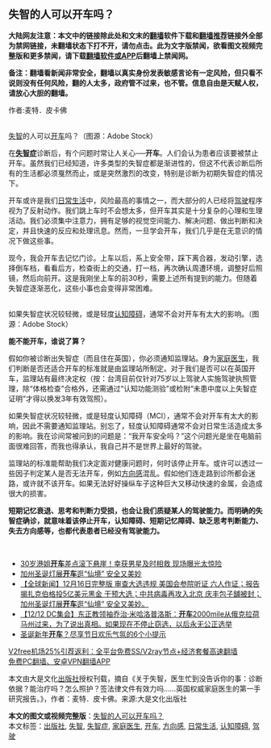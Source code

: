  <h2>失智的人可以开车吗？</h2> <p class="notice"><b>大陆网友注意：本文中的链接除此处和文末的<a href="https://github.com/bannedbook/fanqiang" >翻墙</a>软件下载和<a href="https://github.com/killgcd/justmysocks/blob/master/README.md">翻墙推荐</a>链接外全部为禁网链接，未翻墙状态下打不开，请勿点击。此为文字版禁闻，欲看图文视频完整版和更多禁闻，请下载<a href="https://github.com/bannedbook/fanqiang">翻墙软件或APP</a>后翻墙上禁闻网。</p><p>备注：翻墙看新闻非常安全，翻墙以真实身份发表敏感言论有一定风险，但只看不说则没有任何风险，翻的人太多，政府管不过来，也不管。信息自由是天赋人权，请放心大胆的翻墙。</b></p>  <div class="entry"> <p>作者:麦特．皮卡佛</p> <p><br /> <a href="https://www.bannedbook.org/bnews/tag/%E5%A4%B1%E6%99%BA/" class="st_tag internal_tag" rel="tag" title="标签 失智 下的日志">失智</a>的人可以<a href="https://www.bannedbook.org/bnews/tag/%E5%BC%80%E8%BD%A6/" class="st_tag internal_tag" rel="tag" title="标签 开车 下的日志">开车</a>吗？（图源：Adobe Stock） </p> <p>在<strong><a href="https://www.bannedbook.org/bnews/tag/%e5%a4%b1%e6%99%ba%e7%97%87/" class="st_tag internal_tag" rel="tag" title="标签 失智症 下的日志">失智症</a></strong>诊断后，有个问题时常让人关心──<strong>开车</strong>。人们会认为患者应该要被禁止开车。虽然我们已经知道，许多类型的失智症都是渐进性的，但这不代表诊断后所有的生活都必须戛然而止，或是突然激烈的改变，特别是诊断为初期失智症的情况下。 </p> <p>开车或许是我们<a href="https://www.bannedbook.org/bnews/tag/%e6%97%a5%e5%b8%b8%e7%94%9f%e6%b4%bb/" class="st_tag internal_tag" rel="tag" title="标签 日常生活 下的日志">日常生活</a>中，风险最高的事情之一，而大部分的人已经将<a href="https://www.bannedbook.org/bnews/tag/%E9%A9%BE%E9%A9%B6/" class="st_tag internal_tag" rel="tag" title="标签 驾驶 下的日志">驾驶</a>程序视为了反射动作。我们跳上车时不会想太多，但开车其实是十分复杂的心理和生理活动。我们必须集中注意力，拥有足够的视觉空间能力、解决问题、做出判断和决定，并且快速的反应和处理讯息。然而，一旦学会开车，我们几乎是在无意识的情况下做这些事。 </p>  <p>现今，我会开车去记忆门诊。上车以后，系上安全带，踩下离合器，发动引擎，选择倒车档，看看后方，检查街上的交通，打一档，再次确认周遭环境，调整好后照镜，然后向前开。这是我刚坐上车的前30秒，需要上述所有提到的能力。但随着失智症逐渐恶化，这些小事也会变得非常困难。 </p> <p><br /> 如果失智症状况较轻微，或是轻度<a href="https://www.bannedbook.org/bnews/tag/%E8%AE%A4%E7%9F%A5%E9%9A%9C%E7%A2%8D/" class="st_tag internal_tag" rel="tag" title="标签 认知障碍 下的日志">认知障碍</a>，通常不会对开车有太大的影响。（图源：Adobe Stock） </p> <p><strong>能不能开车，谁说了算？</strong> </p> <p>假如你被诊断出失智症（而且住在英国），你必须通知监理站。身为<a href="https://www.bannedbook.org/bnews/tag/%E5%AE%B6%E5%BA%AD%E5%8C%BB%E7%94%9F/" class="st_tag internal_tag" rel="tag" title="标签 家庭医生 下的日志">家庭医生</a>，我们判断是否还适合开车的标准就是由监理站所制定。对于我们是否可以在英国开车，监理站有最终决定权（按：台湾目前仅针对75岁以上驾驶人实施驾驶执照管理，除“体格检查”合格外，还需通过“认知功能测验”或检附“未患中度以上失智症证明”才得以换发3年有效驾照）。 </p>  <p>如果失智症状况较轻微，或是轻度认知障碍（MCI），通常不会对开车有太大的影响，因此不需要通知监理站。别忘了，轻度认知障碍通常不会对日常生活造成太多的影响。我在诊间常被问到的问题是：“我开车安全吗？”这个问题光是坐在电脑前面很难回答，而我也得承认，我自己并不是世界上最好的驾驶。 </p> <p>监理站的标准能帮助我们决定面对健康问题时，何时该停止开车。或许可以透过一些因子判定某人是否无法开车，例如<a href="https://www.bannedbook.org/bnews/tag/%E6%96%B9%E5%90%91%E6%84%9F/" class="st_tag internal_tag" rel="tag" title="标签 方向感 下的日志">方向感</a>混乱。假如他们连走路到诊所都会迷路，或许就不该开车。如果无法好好操纵车子这种巨大又移动快速的金属，会造成很大的损害。 </p> <p><strong>短期记忆衰退、思考和判断力受损，也会让我们质疑某人的驾驶能力。而明确的失智症确诊，就意味着该停止开车，认知障碍、短期记忆障碍、缺乏思考判断能力、失去方向感等，也都代表患者已经没有驾驶能力。</strong> </p> <p>&nbsp; </p>  <ul class='op-related-articles' title='相关阅读'> <li><a href='https://www.bannedbook.org/bnews/yule/20201221/1451803.html' target='_blank'>30岁港姐<b>开车</b>差点滚下悬崖！幸获男星及时相救 现场曝光太惊险</a></li> <li><a href='https://www.bannedbook.org/bnews/taiwannews/20201218/1449935.html' target='_blank'>加州圣诞灯展<b>开车</b>逛“仙境” 安全又美妙</a></li> <li><a href='https://www.bannedbook.org/bnews/bannedvideo/20201217/1449877.html' target='_blank'>【全球新闻】12月16日完整版 审查大选违规 美国会参院听证 六人作证；报告揭扎克伯格投5亿美元黑金 干预大选；中共病毒再攻入北京 庆丰包子舖被封；加州圣诞灯展<b>开车</b>逛“仙境” 安全又美妙。</a></li> <li><a href='https://www.bannedbook.org/bnews/bannedvideo/20201217/1449692.html' target='_blank'>【12/12 DC集会】东正教领袖乔治·米哈洛普洛斯：<b>开车</b>2000mile从俄克拉荷马州过来，为了说出真相。如果现在不停止窃选，以后永无公正选举</a></li> <li><a href='https://www.bannedbook.org/bnews/comments/20201216/1448453.html' target='_blank'>圣诞新年<b>开车</b>？尽享节日欢乐气氛的6个小提示</a></li> </ul> <p class="texttj"> <a href="https://github.com/bannedbook/fanqiang/wiki/V2ray%E6%9C%BA%E5%9C%BA" target="_blank">V2free机场25%引荐返利：全平台免费SS/V2ray节点+经济套餐高速翻墙</a><br/> <a href="https://github.com/bannedbook/fanqiang/wiki/%E7%A6%81%E9%97%BB%E7%BD%91%E5%AE%89%E5%8D%93%E7%BF%BB%E5%A2%99%E6%96%B0%E9%97%BBAPP" target="_blank">免费PC翻墙、安卓VPN翻墙APP</a></p><p>本文由大是文化<a href="https://www.bannedbook.org/bnews/tag/%E5%87%BA%E7%89%88%E7%A4%BE/" class="st_tag internal_tag" rel="tag" title="标签 出版社 下的日志">出版社</a>授权刊载，摘自《关于失智，医生忙到没告诉你的事：诊断依据？能治疗吗？怎么照护？签法律文件有效力吗&hellip;&hellip;英国权威家庭医生的第一手研究报告。》，作者：麦特．皮卡佛。来源:大是文化出版社</p><a name='sharetosocial'></a>       <div><b>本文的图文或视频完整版</b>：<a href='https://www.bannedbook.org/bnews/comments/20201229/1457251.html'>失智的人可以开车吗？</a></div>  </div><!--END ENTRY--> <div class="postfooter"> <div>本文标签：<a href="https://www.bannedbook.org/bnews/tag/%E5%87%BA%E7%89%88%E7%A4%BE/" rel="tag">出版社</a>, <a href="https://www.bannedbook.org/bnews/tag/%E5%A4%B1%E6%99%BA/" rel="tag">失智</a>, <a href="https://www.bannedbook.org/bnews/tag/%e5%a4%b1%e6%99%ba%e7%97%87/" rel="tag">失智症</a>, <a href="https://www.bannedbook.org/bnews/tag/%E5%AE%B6%E5%BA%AD%E5%8C%BB%E7%94%9F/" rel="tag">家庭医生</a>, <a href="https://www.bannedbook.org/bnews/tag/%E5%BC%80%E8%BD%A6/" rel="tag">开车</a>, <a href="https://www.bannedbook.org/bnews/tag/%E6%96%B9%E5%90%91%E6%84%9F/" rel="tag">方向感</a>, <a href="https://www.bannedbook.org/bnews/tag/%e6%97%a5%e5%b8%b8%e7%94%9f%e6%b4%bb/" rel="tag">日常生活</a>, <a href="https://www.bannedbook.org/bnews/tag/%E8%AE%A4%E7%9F%A5%E9%9A%9C%E7%A2%8D/" rel="tag">认知障碍</a>, <a href="https://www.bannedbook.org/bnews/tag/%E9%A9%BE%E9%A9%B6/" rel="tag">驾驶</a></div>  </div><!--END POSTFOOTER--> 